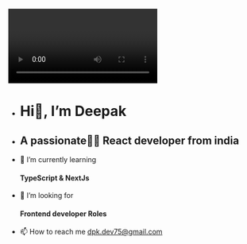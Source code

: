 <video autoplay>https://github.com/user-attachments/assets/156102de-cc93-405c-a7b1-3a25b87597d1</video>
-  <h1>Hi👋, I’m Deepak</h1>
-  <h2>A passionate👨‍💻 React developer from india</h2>
- 🌱 I’m currently learning <h4>TypeScript & NextJs</h4>
- 👀 I’m looking for <h4>Frontend developer Roles</h4>
- 📫 How to reach me dpk.dev75@gmail.com

<!---
dsWorld000/dsWorld000 is a ✨ special ✨ repository because its `README.md` (this file) appears on your GitHub profile.
You can click the Preview link to take a look at your changes.
--->
